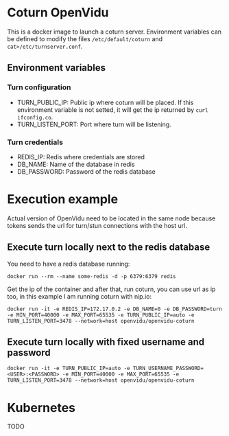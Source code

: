 # Coturn OpenVidu

This is a docker image to launch a coturn server. Environment variables can be defined to modify the files `/etc/default/coturn` and `cat>/etc/turnserver.conf`.

## Environment variables

### Turn configuration
- TURN_PUBLIC_IP: Public ip where coturn will be placed. If this environment variable is not setted, it will get the ip returned by `curl ifconfig.co`.
- TURN_LISTEN_PORT: Port where turn will be listening.

### Turn credentials
- REDIS_IP: Redis where credentials are stored
- DB_NAME: Name of the database in redis
- DB_PASSWORD: Password of the redis database

# Execution example

Actual version of OpenVidu need to be located in the same node because tokens sends the url for turn/stun connections with the host url.

## Execute turn locally next to the redis database

You need to have a redis database running:

```
docker run --rm --name some-redis -d -p 6379:6379 redis
```

Get the ip of the container and after that, run coturn, you can use url as ip too, in this example I am running coturn with nip.io:

```
docker run -it -e REDIS_IP=172.17.0.2 -e DB_NAME=0 -e DB_PASSWORD=turn -e MIN_PORT=40000 -e MAX_PORT=65535 -e TURN_PUBLIC_IP=auto -e TURN_LISTEN_PORT=3478 --network=host openvidu/openvidu-coturn
```

## Execute turn locally with fixed username and password
```
docker run -it -e TURN_PUBLIC_IP=auto -e TURN_USERNAME_PASSWORD=<USER>:<PASSWORD> -e MIN_PORT=40000 -e MAX_PORT=65535 -e TURN_LISTEN_PORT=3478 --network=host openvidu/openvidu-coturn
```


# Kubernetes

TODO
